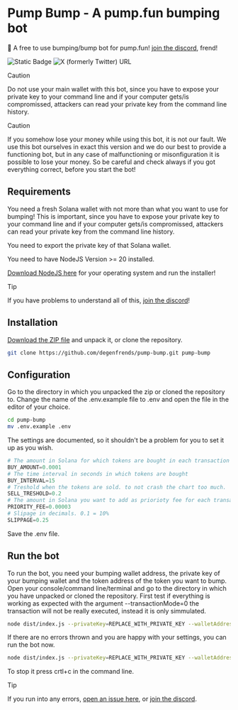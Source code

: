 # Pump Bump - A pump.fun bumping bot

💊 A free to use bumping/bump bot for pump.fun! [join the discord](https://discord.gg/HUVAbet2Dp), frend!

![Static Badge](https://img.shields.io/badge/degen-100%25-pink)
![X (formerly Twitter) URL](https://img.shields.io/twitter/url?url=https%3A%2F%2Fx.com%2Fkryptobrah&label=Twitter%2FX)

> [!CAUTION] 
> Do not use your main wallet with this bot, since you have to expose your private key to your command line and if your computer gets/is compromissed, attackers can read your private key from the command line history.

> [!CAUTION] 
> If you somehow lose your money while using this bot, it is not our fault. We use this bot ourselves in exact this version and we do our best to provide a functioning bot, but in any case of malfunctioning or misonfiguration it is possible to lose your money. So be careful and check always if you got everything correct, before you start the bot!

## Requirements
You need a fresh Solana wallet with not more than what you want to use for bumping! This is important, since you have to expose your private key to your command line and if your computer gets/is compromissed, attackers can read your private key from the command line history.

You need to export the private key of that Solana wallet.

You need to have NodeJS Version >= 20 installed.

[Download NodeJS here](https://nodejs.org/) for your operating system and run the installer!

> [!TIP] 
> If you have problems to understand all of this, [join the discord](https://discord.gg/HUVAbet2Dp)!

## Installation
[Download the ZIP file](https://github.com/degenfrends/pump-bump/archive/refs/heads/main.zip) and unpack it, or clone the repository.

```bash
git clone https://github.com/degenfrends/pump-bump.git pump-bump
```
## Configuration
Go to the directory in which you unpacked the zip or cloned the repository to.
Change the name of the .env.example file to .env and open the file in the editor of your choice.
```bash
cd pump-bump
mv .env.example .env
```
The settings are documented, so it shouldn't be a problem for you to set it up as you wish.

```python
# The amount in Solana for which tokens are bought in each transaction
BUY_AMOUNT=0.0001
# The time interval in seconds in which tokens are bought
BUY_INTERVAL=15
# Treshold when the tokens are sold. to not crash the chart too much.
SELL_TRESHOLD=0.2
# The amount in Solana you want to add as priorioty fee for each transaction.
PRIORITY_FEE=0.00003
# Slipage in decimals. 0.1 = 10%
SLIPPAGE=0.25
```

Save the .env file.

## Run the bot
To run the bot, you need your bumping wallet address, the private key of your bumping wallet and the token address of the token you want to bump.
Open your console/command line/terminal and go to the directory in which you have unpacked or cloned the repository.
First test if everything is working as expected with the argument --transactionMode=0 the transaction will not be really executed, instead it is only simmulated.
```bash
node dist/index.js --privateKey=REPLACE_WITH_PRIVATE_KEY --walletAddress=REPLACE_WITH_WALLET_ADDRESS --tokenAddress=REPLACE_WITH_TOKEN_ADDRESS --transactionMode=0
```

If there are no errors thrown and you are happy with your settings, you can run the bot now.
```bash
node dist/index.js --privateKey=REPLACE_WITH_PRIVATE_KEY --walletAddress=REPLACE_WITH_WALLET_ADDRESS --tokenAddress=REPLACE_WITH_TOKEN_ADDRESS --transactionMode=1
```

To stop it press crtl+c in the command line.

> [!TIP] 
> If you run into any errors, [open an issue here](https://github.com/degenfrends/pump-bump/issues/new), or [join the discord](https://discord.gg/HUVAbet2Dp).
